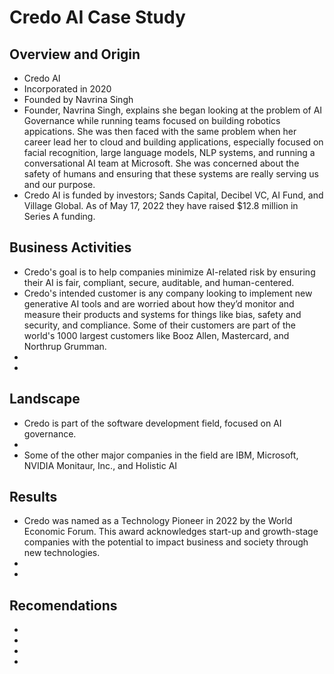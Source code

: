 # Credo AI Case Study
## Overview and Origin
* Credo AI
* Incorporated in 2020
* Founded by Navrina Singh
* Founder, Navrina Singh, explains she began looking at the problem of AI Governance while running teams focused on building robotics appications. She was then faced with the same problem when her career lead her to cloud and building applications, especially focused on facial recognition, large language models, NLP systems, and running a conversational AI team at Microsoft. She was concerned about the safety of humans and ensuring that these systems are really serving us and our purpose.
* Credo AI is funded by investors; Sands Capital, Decibel VC, AI Fund, and Village Global. As of May 17, 2022 they have raised $12.8 million in Series A funding.
## Business Activities
* Credo's goal is to help companies minimize AI-related risk by ensuring their AI is fair, compliant, secure, auditable, and human-centered.
* Credo's intended customer is any company looking to implement new generative AI tools and are worried about how they’d monitor and measure their products and systems for things like bias, safety and security, and compliance. Some of their customers are part of the world's 1000 largest customers like Booz Allen, Mastercard, and Northrup Grumman.
*
* 
## Landscape
* Credo is part of the software development field, focused on AI governance.
*
* Some of the other major companies in the field are IBM, Microsoft, NVIDIA Monitaur, Inc., and Holistic AI
## Results
* Credo was named as a Technology Pioneer in 2022 by the World Economic Forum. This award acknowledges start-up and growth-stage companies with the potential to impact business and society through new technologies.
*
* 
## Recomendations
*
*
*
*
